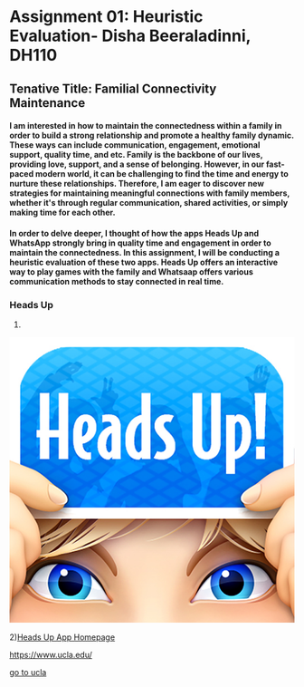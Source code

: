 # Assignment 01: Heuristic Evaluation- Disha Beeraladinni, DH110

## Tenative Title: Familial Connectivity Maintenance 

#### I am interested in how to maintain the connectedness within a family in order to build a strong relationship and promote a healthy family dynamic. These ways can include communication, engagement, emotional support, quality time, and etc. Family is the backbone of our lives, providing love, support, and a sense of belonging. However, in our fast-paced modern world, it can be challenging to find the time and energy to nurture these relationships. Therefore, I am eager to discover new strategies for maintaining meaningful connections with family members, whether it's through regular communication, shared activities, or simply making time for each other. 

#### In order to delve deeper, I thought of how the apps Heads Up and WhatsApp strongly bring in quality time and engagement in order to maintain the connectedness. In this assignment, I will be conducting a heuristic evaluation of these two apps. Heads Up offers an interactive way to play games with the family and Whatsaap offers various communication methods to stay connected in real time.

### Heads Up

1)
![heads up screenshot](unnamed.jpg)

2)[Heads Up App Homepage](https://play.google.com/store/apps/details?id=com.wb.headsup&hl=en_US&gl=US&pli=1)

https://www.ucla.edu/

[go to ucla](https://www.ucla.edu/)
